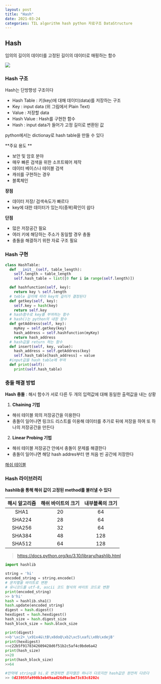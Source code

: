 ```yaml
---
layout: post
title: "Hash"
date: 2021-03-24
categories: TIL algorithm hash python 자료구조 DataStructure
---
```


## Hash

임의의 길이의 데이터를 고정된 길이의 데이터로 매핑하는 함수

![](<https://images.velog.io/images/action2thefuture/post/bce5919e-689d-4bbe-925b-4df8384b3cfb/hash%20(1).png>)

### Hash 구조

Hash는 단방향성 구조이다

- Hash Table : 키(key)에 대해 데이터(data)를 저장하는 구조
- Key : input data (위 그림에서 Plain Text)
- Value : 저장할 data
- Hash Value : Hash를 구현한 함수
- Hash : input data가 들어가 고정 길이로 변환된 값

python에서는 dictionay로 hash table을 만들 수 있다

**주요 용도 **

- 보안 및 암호 분야
- 매우 빠른 검색을 위한 소프트웨어 제작
- 데이터 베이스나 테이블 검색
- 캐쉬를 구현하는 경우
- 블록체인

**장점**

- 데이터 저장/ 검색속도가 빠르다
- key에 대한 데이터가 있는지(중복)확인이 쉽다

**단점**

- 많은 저장공간 필요
- 여러 키에 해당하는 주소가 동일할 경우 충돌
- 충돌을 해결하기 위한 자료 구조 필요

### Hash 구현

```python
class HashTable:
  def __init__(self, table_length):
    self.length = table_length
    self.hash_table = list([0 for i in range(self.length)])

  def hashfunction(self, key):
    return key % self.length
  # teble 길이에 따라 key의 길이가 결정된다
  def getkey(self, key):
    self.key = hash(key)
    return self.key
  # hash함수로 key를 부여하는 함수
  # hash()는 python의 내장 함수
  def getAddress(self, key):
    myKey = self.getkey(key)
    hash_address = self.hashfunction(myKey)
    return hash_address
  # hash값을 return 하는 함수
  def insert(self, key, value):
    hash_address = self.getAddress(key)
    self.hash_table[hash_address] = value
  #input값을 hash table에 부여
  def print(self):
    print(self.hash_table)
```

### 충돌 해결 방법

**Hash 충돌** : 해시 함수가 서로 다른 두 개의 입력값에 대해 동일한 출력값을 내는 상황

1.  **Chaining 기법**

- 해쉬 테이블 외의 저장공간을 이용한다
- 충돌이 일어나면 링크드 리스트를 이용해 데이터를 추가로 뒤에 저장을 하여 또 하나의 저장공간을 만든다

2.  **Linear Probing 기법**

- 해쉬 테이블 저장공간 안에서 충돌이 문제를 해결한다
- 충돌이 일어나면 해당 hash addres부터 맨 처음 빈 공간에 저장한다

[해쉬 테이블](https://www.fun-coding.org/Chapter09-hashtable.html)

### Hash 라이브러리

**hashlib을 통해 해쉬 값이 고정된 method를 불러낼 수 있다**

| 해시 알고리즘 | 해쉬 바이트의 크기 | 내부블록의 크기 |
| :-----------: | :----------------: | :-------------: |
|     SHA1      |         20         |       64        |
|    SHA224     |         28         |       64        |
|    SHA256     |         32         |       64        |
|    SHA384     |         48         |       128       |
|    SHA512     |         64         |       128       |

> https://docs.python.org/ko/3.10/library/hashlib.html

```python
import hashlib

string = 'hi'
encoded_string = string.encode()
# 문자열을 바이트로 변환
# 유니코드를 utf-8, ascii 코드 형식의 바이트 코드로 변환
print(encoded_string)
>> b'hi'
hash = hashlib.sha1()
hash.update(encoded_string)
digest = hash.digest()
hexdigest = hash.hexdigest()
hash_size = hash.digest_size
hash_block_size = hash.block_size

print(digest)
>>b'\xc2+_\x91x4&\tB\x8doQ\xb2\xc5\xafL\x0b\xdejB'
print(hexdigest)
>>c22b5f9178342609428d6f51b2c5af4c0bde6a42
print(hash_size)
>>20
print(hash_block_size)
>>64

#만약에 string을 hi.로 변경하면 문자열은 하나가 다르지만 hash값은 완전히 다르다
>> 0d23955fa990b3eb49aad26d9acbe73c83c8202c
```
